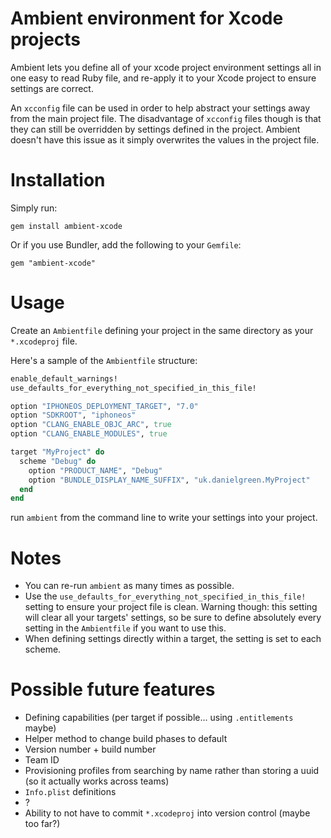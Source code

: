 Ambient environment for Xcode projects
======================================

Ambient lets you define all of your xcode project environment settings all in one easy to read Ruby file, and re-apply it to your Xcode project to ensure settings are correct.

An `xcconfig` file can be used in order to help abstract your settings away from the main project file. The disadvantage of `xcconfig` files though is that they can still be overridden by settings defined in the project. Ambient doesn't have this issue as it simply overwrites the values in the project file.

Installation
============

Simply run:
```
gem install ambient-xcode
```

Or if you use Bundler, add the following to your `Gemfile`:
```
gem "ambient-xcode"
```

Usage
=====

Create an `Ambientfile` defining your project in the same directory as your `*.xcodeproj` file.

Here's a sample of the `Ambientfile` structure:
```ruby
enable_default_warnings!
use_defaults_for_everything_not_specified_in_this_file!

option "IPHONEOS_DEPLOYMENT_TARGET", "7.0"
option "SDKROOT", "iphoneos"
option "CLANG_ENABLE_OBJC_ARC", true
option "CLANG_ENABLE_MODULES", true

target "MyProject" do
  scheme "Debug" do
    option "PRODUCT_NAME", "Debug"
    option "BUNDLE_DISPLAY_NAME_SUFFIX", "uk.danielgreen.MyProject"
  end
end
```

run `ambient` from the command line to write your settings into your project.

Notes
=====

- You can re-run `ambient` as many times as possible.
- Use the `use_defaults_for_everything_not_specified_in_this_file!` setting to ensure your project file is clean. Warning though: this setting will clear all your targets' settings, so be sure to define absolutely every setting in the `Ambientfile` if you want to use this.
- When defining settings directly within a target, the setting is set to each scheme.


Possible future features
========================

- Defining capabilities (per target if possible... using `.entitlements` maybe)
- Helper method to change build phases to default
- Version number + build number
- Team ID
- Provisioning profiles from searching by name rather than storing a uuid (so it actually works across teams)
- `Info.plist` definitions
- ?
- Ability to not have to commit `*.xcodeproj` into version control (maybe too far?)

